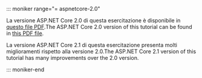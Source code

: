 ::: moniker range="= aspnetcore-2.0"

<span data-ttu-id="23804-101">La versione ASP.NET Core 2.0 di questa esercitazione è disponibile in [questo file PDF](https://webpifeed.blob.core.windows.net/webpifeed/Partners/PDF-6-18-18.pdf).</span><span class="sxs-lookup"><span data-stu-id="23804-101">The ASP.NET Core 2.0 version of this tutorial can be found in [this PDF file](https://webpifeed.blob.core.windows.net/webpifeed/Partners/PDF-6-18-18.pdf).</span></span>

<span data-ttu-id="23804-102">La versione ASP.NET Core 2.1 di questa esercitazione presenta molti miglioramenti rispetto alla versione 2.0.</span><span class="sxs-lookup"><span data-stu-id="23804-102">The ASP.NET Core 2.1 version of this tutorial has many improvements over the 2.0 version.</span></span>

::: moniker-end
